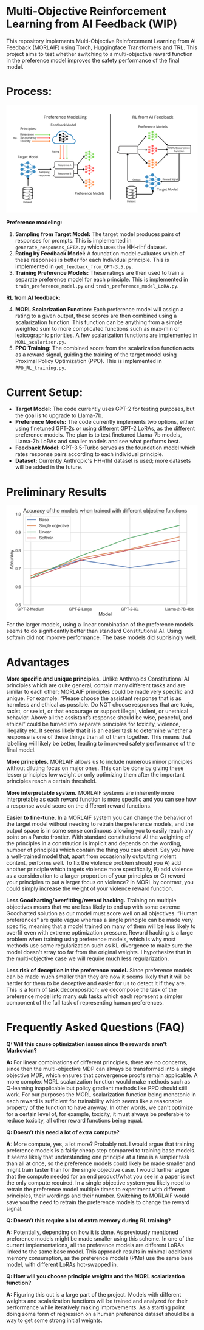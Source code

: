 # Multi-Objective Reinforcement Learning from AI Feedback (WIP)
This repository implements Multi-Objective Reinforcement Learning from AI Feedback (MORLAIF) using Torch, Huggingface Transformers and TRL. This project aims to test whether switching to a multi-objective reward function in the preference model improves the safety performance of the final model. 
# Process:

 ![](https://github.com/carolius/MORLAIF/blob/main/MORLAIF.png?raw=true)
 
**Preference modeling:**
1.	**Sampling from Target Model:** The target model produces pairs of responses for prompts. This is implemented in `generate_responses_GPT2.py` which uses the HH-rlhf dataset.
2.	**Rating by Feedback Model:** A foundation model evaluates which of these responses is better for each Individual principle. This is implemented in `get_feedback_from_GPT-3.5.py`.
3.	**Training Preference Models:** These ratings are then used to train a separate preference model for each principle. This is implemented in `train_preference_model.py` and `train_preference_model_LoRA.py`.

**RL from AI feedback:**

4.	**MORL Scalarization Function:** Each preference model will assign a rating to a given output, these scores are then combined using a scalarization function. This function can be anything from a simple weighted sum to more complicated functions such as max-min or lexicographic priorities. A few scalarization functions are implemented in `MORL_scalarizer.py`. 
5.	**PPO Training:** The combined score from the scalarization function acts as a reward signal, guiding the training of the target model using Proximal Policy Optimization (PPO). This is implemented in `PPO_RL_training.py`.
# Current Setup:
- **Target Model:** The code currently uses GPT-2 for testing purposes, but the goal is to upgrade to Llama-7b.
- **Preference Models:** The code currently implements two options, either using finetuned GPT-2s or using different GPT-2 LoRAs, as the different preference models. The plan is to test finetuned Llama-7b models, Llama-7b LoRAs and smaller models and see what performs best.
- **Feedback Model:** GPT-3.5-Turbo serves as the foundation model which rates response pairs according to each individual principle.
- **Dataset:** Currently Anthropic's HH-rlhf dataset is used; more datasets will be added in the future.
# Preliminary Results
 ![](https://github.com/carolius/MORLAIF/blob/main/results.png?raw=true)
For the larger models, using a linear combination of the preference models seems to do significantly better than standard Constitutional AI. Using softmin did not improve performance. The base models did suprisingly well.
# Advantages

**More specific and unique principles.** Unlike Anthropics Constitutional AI principles which are quite general, contain many different tasks and are similar to each other; MORLAIF principles could be made very specific and unique.  For example: “Please choose the assistant response that is as harmless and ethical as possible. Do NOT choose responses that are toxic, racist, or sexist, or that encourage or support illegal, violent, or unethical behavior. Above all the assistant’s response should be wise, peaceful, and ethical” could be turned into separate principles for toxicity, violence, illegality etc. It seems likely that it is an easier task to determine whether a response is one of these things than all of them together. This means that labelling will likely be better, leading to improved safety performance of the final model.

**More principles.** MORLAIF allows us to include numerous minor principles without diluting focus on major ones. This can be done by giving these lesser principles low weight or only optimizing them after the important principles reach a certain threshold.

**More interpretable system.** MORLAIF systems are inherently more interpretable as each reward function is more specific and you can see how a response would score on the different reward functions.

**Easier to fine-tune.** In a MORLAIF system you can change the behavior of the target model without needing to retrain the preference models, and the output space is in some sense continuous allowing you to easily reach any point on a Pareto frontier. With standard constitutional AI the weighting of the principles in a constitution is implicit and depends on the wording, number of principles which contain the thing you care about. Say you have a well-trained model that, apart from occasionally outputting violent content, performs well. To fix the violence problem should you A) add another principle which targets violence more specifically, B) add violence as a consideration to a larger proportion of your principles or C) reword your principles to put a larger focus on violence? In MORL by contrast, you could simply increase the weight of your violence reward function.

**Less Goodharting/overfitting/reward hacking.** Training on multiple objectives means that we are less likely to end up with some extreme Goodharted solution as our model must score well on all objectives. “Human preferences” are quite vague whereas a single principle can be made very specific, meaning that a model trained on many of them will be less likely to overfit even with extreme optimization pressure. Reward hacking is a large problem when training using preference models, which is why most methods use some regularization such as KL-divergence to make sure the model doesn't stray too far from the original weights. I hypothesize that in the multi-objective case we will require much less regularization.

**Less risk of deception in the preference model.** Since preference models can be made much smaller than they are now it seems likely that it will be harder for them to be deceptive and easier for us to detect it if they are. This is a form of task decomposition; we decompose the task of the preference model into many sub tasks which each represent a simpler component of the full task of representing human preferences. 



# Frequently Asked Questions (FAQ)
**Q: Will this cause optimization issues since the rewards aren't Markovian?**

**A:** For linear combinations of different principles, there are no concerns, since then the multi-objective MDP can always be transformed into a single objective MDP, which ensures that convergence proofs remain applicable. A more complex MORL scalarization function would make methods such as Q-learning inapplicable but policy gradient methods like PPO should still work. For our purposes the MORL scalarization function being monotonic in each reward is sufficient for trainability which seems like a reasonable property of the function to have anyway. In other words, we can't optimize for a certain level of, for example, toxicity; it must always be preferable to reduce toxicity, all other reward functions being equal.

**Q: Doesn’t this need a lot of extra compute?**

**A:** More compute, yes, a lot more? Probably not. I would argue that training preference models is a fairly cheap step compared to training base models. It seems likely that understanding one principle at a time is a simpler task than all at once, so the preference models could likely be made smaller and might train faster than for the single objective case. I would further argue that the compute needed for an end product/what you see in a paper is not the only compute required. In a single objective system you likely need to retrain the preference model multiple times to experiment with different principles, their wordings and their number. Switching to MORLAIF would save you the need to retrain the preference models to change the reward signal.  

**Q: Doesn’t this require a lot of extra memory during RL training?**

**A:** Potentially, depending on how it is done. As previously mentioned preference models might be made smaller using this scheme. In one of the current implementations, all the preference models are different LoRAs linked to the same base model. This approach results in minimal additional memory consumption, as the preference models (PMs) use the same base model, with different LoRAs hot-swapped in.

**Q: How will you choose principle weights and the MORL scalarization function?**

**A:** Figuring this out is a large part of the project. Models with different weights and scalarization functions will be trained and analyzed for their performance while iteratively making improvements. As a starting point doing some form of regression on a human preference dataset should be a way to get some strong initial weights.

